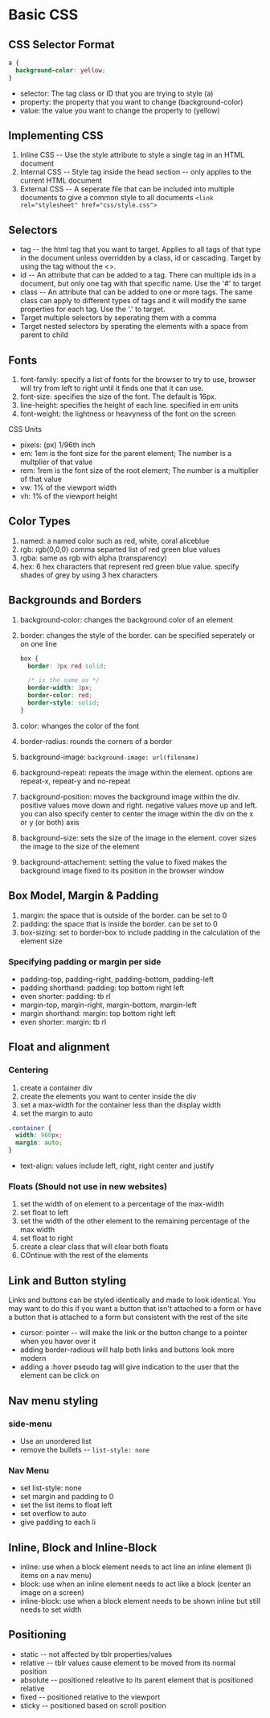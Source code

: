 # Basic CSS

## CSS Selector Format

```css
a {
  background-color: yellow;
}
```

- selector: The tag class or ID that you are trying to style (a)
- property: the property that you want to change (background-color)
- value: the value you want to change the property to (yellow)

## Implementing CSS

1. Inline CSS -- Use the style attribute to style a single tag in an HTML document
2. Internal CSS -- Style tag inside the head section -- only applies to the current HTML document
3. External CSS -- A seperate file that can be included into multiple documents to give a common style to all documents `<link rel="stylesheet" href="css/style.css">`

## Selectors

- tag -- the html tag that you want to target. Applies to all tags of that type in the document unless overridden by a class, id or cascading. Target by using the tag without the <>.
- id -- An attribute that can be added to a tag. There can multiple ids in a document, but only one tag with that specific name. Use the '#' to target
- class -- An attribute that can be added to one or more tags. The same class can apply to different types of tags and it will modify the same properties for each tag. Use the '.' to target.
- Target multiple selectors by seperating them with a comma
- Target nested selectors by sperating the elements with a space from parent to child

## Fonts

1. font-family: specify a list of fonts for the browser to try to use, browser will try from left to right until it finds one that it can use.
2. font-size: specifies the size of the font. The default is 16px.
3. line-height: specifies the height of each line. specified in em units
4. font-weight: the lightness or heavyness of the font on the screen

CSS Units

- pixels: (px) 1/96th inch
- em: 1em is the font size for the parent element; The number is a multplier of that value
- rem: 1rem is the font size of the root element; The number is a multiplier of that value
- vw: 1% of the viewport width
- vh: 1% of the viewport height

## Color Types

1. named: a named color such as red, white, coral aliceblue
2. rgb: rgb(0,0,0) comma separted list of red green blue values
3. rgba: same as rgb with alpha (transparency)
4. hex: 6 hex characters that represent red green blue value. specify shades of grey by using 3 hex characters

## Backgrounds and Borders

1. background-color: changes the background color of an element
2. border: changes the style of the border. can be specified seperately or on one line

   ```css
   box {
     border: 3px red solid;

     /* is the same as */
     border-width: 3px;
     border-color: red;
     border-style: solid;
   }
   ```

3. color: whanges the color of the font
4. border-radius: rounds the corners of a border
5. background-image: `background-image: url(filename)`
6. background-repeat: repeats the image within the element. options are repeat-x, repeat-y and no-repeat
7. background-position: moves the background image within the div. positive values move down and right. negative values move up and left. you can also specify center to center the image within the div on the x or y (or both) axis
8. background-size: sets the size of the image in the element. cover sizes the image to the size of the element
9. background-attachement: setting the value to fixed makes the background image fixed to its position in the browser window

## Box Model, Margin & Padding

1. margin: the space that is outside of the border. can be set to 0
2. padding: the space that is inside the border. can be set to 0
3. box-sizing: set to border-box to include padding in the calculation of the element size

### Specifying padding or margin per side

- padding-top, padding-right, padding-bottom, padding-left
- padding shorthand: padding: top bottom right left
- even shorter: padding: tb rl
- margin-top, margin-right, margin-bottom, margin-left
- margin shorthand: margin: top bottom right left
- even shorter: margin: tb rl

## Float and alignment

### Centering

1. create a container div
2. create the elements you want to center inside the div
3. set a max-width for the container less than the display width
4. set the margin to auto

```css
.container {
  width: 960px;
  margin: auto;
}
```

- text-align: values include left, right, right center and justify

### Floats (Should not use in new websites)

1. set the width of on element to a percentage of the max-width
2. set float to left
3. set the width of the other element to the remaining percentage of the max width
4. set float to right
5. create a clear class that will clear both floats
6. COntinue with the rest of the elements

## Link and Button styling

Links and buttons can be styled identically and made to look identical. You may want to do this if you want a button that isn't attached to a form or have a button that is attached to a form but consistent with the rest of the site

- cursor: pointer -- will make the link or the button change to a pointer when you haver over it
- adding border-radious will halp both links and buttons look more modern
- adding a :hover pseudo tag will give indication to the user that the element can be click on

## Nav menu styling

### side-menu

- Use an unordered list
- remove the bullets -- `list-style: none`

### Nav Menu

- set list-style: none
- set margin and padding to 0
- set the list items to float left
- set overflow to auto
- give padding to each li

## Inline, Block and Inline-Block

- inline: use when a block element needs to act line an inline element (li items on a nav menu)
- block: use when an inline element needs to act like a block (center an image on a screen)
- inline-block: use when a block element needs to be shown inline but still needs to set width

## Positioning

- static -- not affected by tblr properties/values
- relative -- tblr values cause element to be moved from its normal position
- absolute -- positioned releative to its parent element that is positioned relative
- fixed -- positioned relative to the viewport
- sticky -- positioned based on scroll position